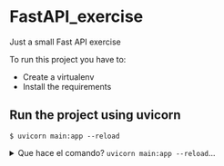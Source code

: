 # FastAPI_exercise
Just a small Fast API exercise

To run this project you have to:
* Create a virtualenv
* Install the requirements

## Run the project using uvicorn
```
$ uvicorn main:app --reload
```

<details markdown="1">
<summary>Que hace el comando? <code>uvicorn main:app --reload</code>...</summary>

El comando `uvicorn main:app` hace lo siguiente:

* `main`: el archivo `main.py` (el "modulo" Python).
* `app`: el objeto creado dentro del `main.py` con la linea `app = FastAPI()`.
* `--reload`: Hace que el servidor se reinicie cada que hay cambios en el codigo, de ser usado solo para desarrollo.

</details>
